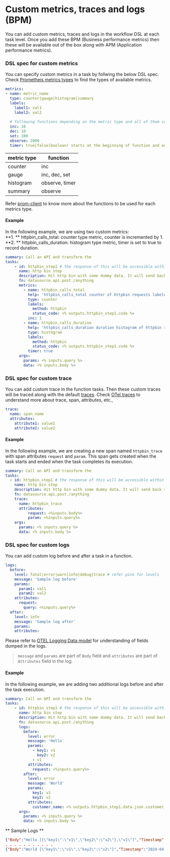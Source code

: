 # Custom metrics, traces and logs (BPM)
You can add custom metrics, traces and logs in the workflow DSL at each task level. Once you add these BPM (Business performance metrics) then these will be available out of the box along with APM (Application performance metrics).

### DSL spec for custom metrics
You can specify custom metrics in a task by follwing the below DSL spec. Check [Prometheis metrics types](https://prometheus.io/docs/concepts/metric_types/#metric-types) to find the types of available metrics.
```yaml
metrics:
- name: metric_name
  type: counter|gauge|histogram|summary
  labels: 
    label1: val1
    label2: val2
          
  # following functions depending on the metric type and all of them could be scripts, can use inputs/outputs
  inc: 10
  dec: 10
  set: 100
  observe: 2000
  timer: true|false(boolean) starts at the beginning of function and ends at the end of function/task
```

| metric type | function |
| ------------- | ------------- |
| counter | inc |
| gauge | inc, dec, set |
| histogram | observe, timer |
| summary | observe |

Refer [prom-client](https://www.npmjs.com/package/prom-client) to know more about the functions to be used for each metrics type.

#### Example
In the following example, we are using two custom metrics:    
**1. ** httpbin_calls_total: counter type metric, counter is incremented by 1.   
**2. ** httpbin_calls_duration: histogram type metric, timer is set to true to record duration.   

```yaml
summary: Call an API and transform the 
tasks:
    - id: httpbin_step1 # the response of this will be accessible within the parent step key, under the step1 sub key
      name: http bin step
      description: Hit http bin with some dummy data. It will send back same as response
      fn: datasource.api.post./anything       
      metrics:
        - name: httpbin_calls_total
          help: 'httpbin_calls_total counter of httpbin requests labeled with: method, status_code'
          type: counter
          labels:
            method: httpbin
            status_code: <% outputs.httpbin_step1.code %>               
          inc: 1
        - name: httpbin_calls_duration
          help: 'httpbin_calls_duration duration histogram of httpbin responses labeled with: method, status_code'
          type: histogram
          labels:
            method: httpbin
            status_code: <% outputs.httpbin_step1.code %>               
          timer: true          
      args:
        params: <% inputs.query %>
        data: <% inputs.body %>
```

### DSL spec for custom trace
You can add custom trace in the function tasks. Then these custom traces will be traced along with the default [traces](./tracing.md). Check [OTel traces](https://opentelemetry.io/docs/concepts/signals/traces/) to understand more about trace, span, attributes, etc.,
```yaml
trace:
  name: span_name
  attributes:
    attribute1: value1
    attribute2: value2
```

#### Example
In the following example, we are creating a new span named `httpbin_trace` with span attributes `request` and `param`. This span gets created when the task starts and ended when the task completes its execution.

```yaml
summary: Call an API and transform the 
tasks:
  - id: httpbin_step1 # the response of this will be accessible within the parent step key, under the step1 sub key
    name: http bin step
    description: Hit http bin with some dummy data. It will send back same as response
    fn: datasource.api.post./anything
    trace:
      name: httpbin_trace
      attributes:
          request: <%inputs.body%>
          param: <%inputs.query%>
    args:
      params: <% inputs.query %>
      data: <% inputs.body %>
```

### DSL spec for custom logs
You can add custom log before and after a task in a function.
```yaml
logs:
  before:
    level: fatal|error|warn|info|debug|trace # refer pino for levels
    message: 'Sample log before'
    params: 
      param1: val1
      param2: val2
    attributes:
      request:
        query: <%inputs.query%>
  after:
    level: info
    message: 'Sample log after'
    params:
    attributes: 
```

Please refer to [OTEL Logging Data model](https://opentelemetry.io/docs/reference/specification/logs/data-model/) for understanding of fields dumped in the logs.
> `message` and `params` are part of `Body` field and `attributes` are part of `Attributes` field in the log.

#### Example
In the following example, we are adding two additional logs before and after the task execution. 

```yaml
summary: Call an API and transform the 
tasks:
    - id: httpbin_step1 # the response of this will be accessible within the parent step key, under the step1 sub key
      name: http bin step
      description: Hit http bin with some dummy data. It will send back same as response
      fn: datasource.api.post./anything
      logs:
        before:
          level: error
          message: 'Hello'
          params: 
            - key1: v1
              key2: v2
            - v1
          attributes: 
            request: <%inputs.query%>
        after:
          level: error
          message: 'World'
          params: 
            key1: v1
            key2: v2
          attributes: 
            customer_name: <% outputs.httpbin_step1.data.json.customer_name %> 
      args:
        params: <% inputs.query %>
        data: <% inputs.body %>
```

** Sample Logs **  
```json
{"Body":"Hello [{\"key1\":\"v1\",\"key2\":\"v2\"},\"v1\"]","Timestamp":"2024-04-10T09:40:45.122Z000000","SeverityNumber":9,"SeverityText":"INFO","TraceId":"afde0bf5bb3533d932c1c04c30d91172","SpanId":"ad477b2cf81ca711","TraceFlags":"01","Resource":{"service.name":"unknown_service:node","host.hostname":"9ce06d358ba7","process.pid":67228},"Attributes":{"request":{"status":"Hello"},"task_id":"if","workflow_name":"if_else"}}
. . . . . . . . . . .
{"Body":"World {\"key1\":\"v1\",\"key2\":\"v2\"}","Timestamp":"2024-04-10T09:40:45.127Z000000","SeverityNumber":17,"SeverityText":"ERROR","TraceId":"afde0bf5bb3533d932c1c04c30d91172","SpanId":"ad477b2cf81ca711","TraceFlags":"01","Resource":{"service.name":"unknown_service:node","host.hostname":"9ce06d358ba7","process.pid":67228},"Attributes":{"customer_name":"Hell!","task_id":"if","workflow_name":"if_else"}}
``` 
